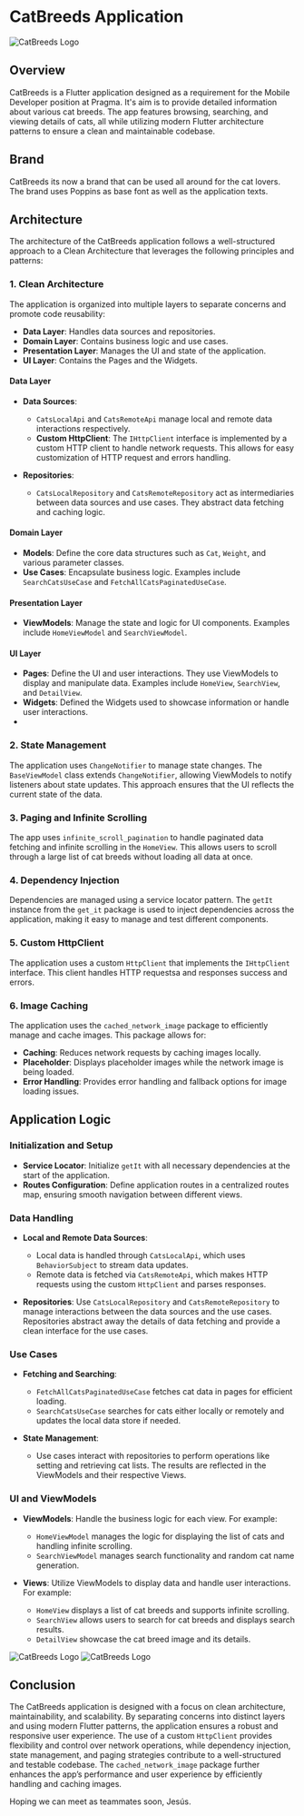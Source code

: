 # CatBreeds Application


![CatBreeds Logo](https://i.ibb.co/98pYD3h/icon-01.png)


## Overview

CatBreeds is a Flutter application designed as a requirement for the Mobile Developer position at Pragma. It's aim is to provide detailed information about various cat breeds. The app features browsing, searching, and viewing details of cats, all while utilizing modern Flutter architecture patterns to ensure a clean and maintainable codebase.

## Brand

CatBreeds its now a brand that can be used all around for the cat lovers. The brand uses Poppins as base font as well as the application texts.

## Architecture

The architecture of the CatBreeds application follows a well-structured approach to a Clean Architecture that leverages the following principles and patterns:

### 1. Clean Architecture

The application is organized into multiple layers to separate concerns and promote code reusability:

- **Data Layer**: Handles data sources and repositories.
- **Domain Layer**: Contains business logic and use cases.
- **Presentation Layer**: Manages the UI and state of the application.
- **UI Layer**: Contains the Pages and the Widgets.

#### Data Layer

- **Data Sources**:
  - `CatsLocalApi` and `CatsRemoteApi` manage local and remote data interactions respectively.
  - **Custom HttpClient**: The `IHttpClient` interface is implemented by a custom HTTP client to handle network requests. This allows for easy customization of HTTP request and errors handling.

- **Repositories**:
  - `CatsLocalRepository` and `CatsRemoteRepository` act as intermediaries between data sources and use cases. They abstract data fetching and caching logic.

#### Domain Layer

- **Models**: Define the core data structures such as `Cat`, `Weight`, and various parameter classes.
- **Use Cases**: Encapsulate business logic. Examples include `SearchCatsUseCase` and `FetchAllCatsPaginatedUseCase`.

#### Presentation Layer

- **ViewModels**: Manage the state and logic for UI components. Examples include `HomeViewModel` and `SearchViewModel`.

#### UI Layer
- **Pages**: Define the UI and user interactions. They use ViewModels to display and manipulate data. Examples include `HomeView`, `SearchView`, and `DetailView`.
- **Widgets**: Defined the Widgets used to showcase information or handle user interactions.
- 
### 2. State Management

The application uses `ChangeNotifier` to manage state changes. The `BaseViewModel` class extends `ChangeNotifier`, allowing ViewModels to notify listeners about state updates. This approach ensures that the UI reflects the current state of the data.

### 3. Paging and Infinite Scrolling

The app uses `infinite_scroll_pagination` to handle paginated data fetching and infinite scrolling in the `HomeView`. This allows users to scroll through a large list of cat breeds without loading all data at once.

### 4. Dependency Injection

Dependencies are managed using a service locator pattern. The `getIt` instance from the `get_it` package is used to inject dependencies across the application, making it easy to manage and test different components.

### 5. Custom HttpClient

The application uses a custom `HttpClient` that implements the `IHttpClient` interface. This client handles HTTP requestsa and responses success and errors.

### 6. Image Caching

The application uses the `cached_network_image` package to efficiently manage and cache images. This package allows for:

- **Caching**: Reduces network requests by caching images locally.
- **Placeholder**: Displays placeholder images while the network image is being loaded.
- **Error Handling**: Provides error handling and fallback options for image loading issues.

## Application Logic

### Initialization and Setup

- **Service Locator**: Initialize `getIt` with all necessary dependencies at the start of the application.
- **Routes Configuration**: Define application routes in a centralized routes map, ensuring smooth navigation between different views.

### Data Handling

- **Local and Remote Data Sources**:
  - Local data is handled through `CatsLocalApi`, which uses `BehaviorSubject` to stream data updates.
  - Remote data is fetched via `CatsRemoteApi`, which makes HTTP requests using the custom `HttpClient` and parses responses.

- **Repositories**: Use `CatsLocalRepository` and `CatsRemoteRepository` to manage interactions between the data sources and the use cases. Repositories abstract away the details of data fetching and provide a clean interface for the use cases.

### Use Cases

- **Fetching and Searching**:
  - `FetchAllCatsPaginatedUseCase` fetches cat data in pages for efficient loading.
  - `SearchCatsUseCase` searches for cats either locally or remotely and updates the local data store if needed.

- **State Management**:
  - Use cases interact with repositories to perform operations like setting and retrieving cat lists. The results are reflected in the ViewModels and their respective Views.

### UI and ViewModels

- **ViewModels**: Handle the business logic for each view. For example:
  - `HomeViewModel` manages the logic for displaying the list of cats and handling infinite scrolling.
  - `SearchViewModel` manages search functionality and random cat name generation.

- **Views**: Utilize ViewModels to display data and handle user interactions. For example:
  - `HomeView` displays a list of cat breeds and supports infinite scrolling.
  - `SearchView` allows users to search for cat breeds and displays search results.
  - `DetailView` showcase the cat breed image and its details.

![CatBreeds Logo](https://i.ibb.co/2KCQypb/IMG-4785.jpg) ![CatBreeds Logo](https://i.ibb.co/8P51Jp3/IMG-4786.jpg)

## Conclusion

The CatBreeds application is designed with a focus on clean architecture, maintainability, and scalability. By separating concerns into distinct layers and using modern Flutter patterns, the application ensures a robust and responsive user experience. The use of a custom `HttpClient` provides flexibility and control over network operations, while dependency injection, state management, and paging strategies contribute to a well-structured and testable codebase. The `cached_network_image` package further enhances the app’s performance and user experience by efficiently handling and caching images.

Hoping we can meet as teammates soon, Jesús.

